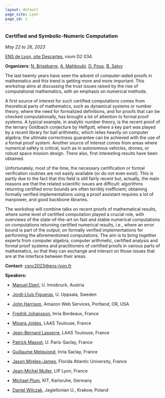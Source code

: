 ```yaml
---
layout: default
page_site: Lyon 
page_id: 1
---
```


### Certified and Symbolic-Numeric Computation

*May 22 to 26, 2023*

[ENS de Lyon, site Descartes](http://www.ens-lyon.fr/en/), room D2 034.

**Organizers**: [N. Brisebarre](http://perso.ens-lyon.fr/nicolas.brisebarre/), [A. Mahboubi](http://people.rennes.inria.fr/Assia.Mahboubi/), [D. Pous](http://perso.ens-lyon.fr/damien.pous/), [B. Salvy](http://perso.ens-lyon.fr/bruno.salvy/)

The last twenty years have seen the advent of computer-aided proofs in mathematics and this trend is getting more and more important. This workshop aims at discussing the trust issues raised by the rise of computational mathematics, with an emphasis on numerical methods.

A first source of interest for such certified computations comes from theoretical parts of mathematics, such as dynamical systems or number theory, where the need for formalized definitions, and for proofs that can be checked computationally, has brought a lot of attention to formal proof systems. A typical example, in analytic number theory, is the recent proof of the ternary Goldbach conjecture by Helfgott, where a key part was played by a recent library for ball arithmetic, which relies heavily on computer algebra; the ultimate correctness guarantee can be achieved with the use of a formal proof system.
Another source of interest comes from areas where numerical safety is critical, such as in autonomous vehicles, drones, or  robust space mission design. There also, first interesting results have been obtained. 

Unfortunately, most of the time, the necessary certification or formal verification routines are not easily available (or do not even exist). This is partly due to the fact that this field is still fairly recent but, actually, the main reasons are that the related scientific issues are difficult:  algorithms returning certified error bounds are often terribly inefficient;
obtaining formally verified implementations using a proof assistant requires a lot of manpower, and good backbone libraries.

The workshop will combine talks on recent proofs of mathematical results, where some level of certified computation played a crucial role, with overviews of the state-of-the-art on fast and stable numerical computations
on computations returning certified numerical results, i.e., where an error bound is part of the output; on formally verified implementations for performing the aforementioned computations. The aim is to bring together experts from computer algebra, computer arithmetic, certified analysis and formal proof systems and practitioners of certified proofs in various parts of mathematics, so that they can exchange and interact on those issues that are at the interface between their areas. 

**Contact:** [csnc2023@ens-lyon.fr](mailto:csnc2023@ens-lyon.fr)

**Speakers:**

* [Manuel Eberl](http://cl-informatik.uibk.ac.at/users/meberl/), U. Innsbruck, Austria

* [Jordi-Lluis Figueras](http://www2.math.uu.se/~figueras/), U. Uppsala, Sweden

* [John Harrison](https://www.cl.cam.ac.uk/~jrh13/), Amazon Web Services, Portland, OR, USA

* [Fredrik Johansson](https://fredrikj.net/), Inria Bordeaux, France

* [Mioara Joldes](https://homepages.laas.fr/mmjoldes/), LAAS Toulouse, France

* [Jean-Bernard Lasserre](https://homepages.laas.fr/lasserre/drupal/home), LAAS Toulouse, France

* [Patrick Massot](https://www.imo.universite-paris-saclay.fr/~pmassot/), U. Paris-Saclay, France

* [Guillaume Melquiond](https://www.lri.fr/~melquion/), Inria Saclay, France

* [Jason Mireles-James](http://www.math.fau.edu/people/faculty/mirelesjames.php), Florida Atlantic University, France

* [Jean-Michel Muller](https://perso.ens-lyon.fr/jean-michel.muller/), LIP Lyon, France

* [Michael Plum](https://www.math.kit.edu/iana2/~plum/en), KIT, Karlsruhe, Germany

* [Daniel Wilczak](https://ww2.ii.uj.edu.pl/~wilczak/), Jagiellonian U., Krakow, Poland

  

  
